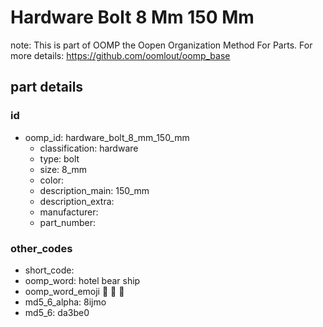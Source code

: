 # Hardware Bolt 8 Mm 150 Mm  

note: This is part of OOMP the Oopen Organization Method For Parts. For more details: https://github.com/oomlout/oomp_base

##  part details





### id
* oomp_id: hardware_bolt_8_mm_150_mm
  * classification: hardware
  * type: bolt
  * size: 8_mm
  * color: 
  * description_main: 150_mm
  * description_extra: 
  * manufacturer: 
  * part_number: 

### other_codes
* short_code: 
* oomp_word: hotel bear ship
* oomp_word_emoji :hotel: :bear: :ship:
* md5_6_alpha: 8ijmo
* md5_6: da3be0